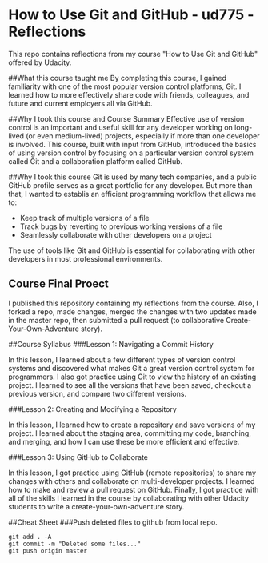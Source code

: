 # How to Use Git and GitHub - ud775 -Reflections
This repo contains reflections from my course "How to Use Git and GitHub" offered by Udacity.

##What this course taught me
By completing this course, I gained familiarity with one of the most popular version
control platforms, Git. I learned how to more effectively share code with friends, 
colleagues, and future and current employers all via GitHub.

##Why I took this course and Course Summary
Effective use of version control is an important and useful skill for any developer working on long-lived (or even medium-lived) projects, especially if more than one developer is involved. This course, built with input from GitHub, introduced the basics of using version control by focusing on a particular version control system called Git and a collaboration platform called GitHub.

##Why I took this course
Git is used by many tech companies, and a public GitHub profile serves as a great portfolio for any developer. But more than that, I wanted to establis an efficient programming workflow that allows me to:

* Keep track of multiple versions of a file
* Track bugs by reverting to previous working versions of a file
* Seamlessly collaborate with other developers on a project

The use of tools like Git and GitHub is essential for collaborating with other developers in most professional environments.

## Course Final Proect 
I published this repository containing my reflections from the course. Also, I forked a repo, made changes, merged the changes with two updates made in the master repo, then submitted a pull request (to collaborative Create-Your-Own-Adventure story).  

##Course Syllabus
###Lesson 1: Navigating a Commit History

In this lesson, I learned about a few different types of version control systems and discovered what makes Git a great version control system for programmers. I also got practice using Git to view the history of an existing project. I learned to see all the versions that have been saved, checkout a previous version, and compare two different versions.

###Lesson 2: Creating and Modifying a Repository

In this lesson, I learned how to create a repository and save versions of my project. I learned about the staging area, committing my code, branching, and merging, and how I can use these be more efficient and effective.

###Lesson 3: Using GitHub to Collaborate

In this lesson, I got practice using GitHub (remote repositories) to share my changes with others and collaborate on multi-developer projects. I learned how to make and review a pull request on GitHub. Finally, I got practice with all of the skills I learned in the course by collaborating with other Udacity students to write a create-your-own-adventure story.

##Cheat Sheet
###Push deleted files to github from local repo.
```
git add . -A
git commit -m "Deleted some files..."
git push origin master
```
